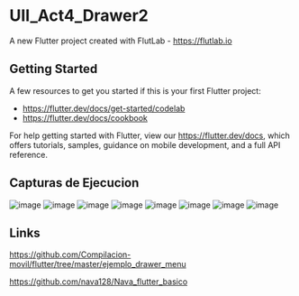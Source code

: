 # UII_Act4_Drawer2

A new Flutter project created with FlutLab - https://flutlab.io

## Getting Started

A few resources to get you started if this is your first Flutter project:

- https://flutter.dev/docs/get-started/codelab
- https://flutter.dev/docs/cookbook

For help getting started with Flutter, view our
https://flutter.dev/docs, which offers tutorials,
samples, guidance on mobile development, and a full API reference.

## Capturas de Ejecucion

![image](https://github.com/HectorRezaRamirez18/Act4_DrawerMenu/assets/143548137/e2cd7384-f3e4-4ad6-b8e1-afc0869e74a2)
![image](https://github.com/HectorRezaRamirez18/Act4_DrawerMenu/assets/143548137/cb17598a-3d7b-4f74-85ef-6f4ef6d7b310)
![image](https://github.com/HectorRezaRamirez18/Act4_DrawerMenu/assets/143548137/f4b8f2a1-6be4-43c1-a9bb-52fbd8a50f8e)
![image](https://github.com/HectorRezaRamirez18/Act4_DrawerMenu/assets/143548137/437eef4b-69ea-4336-a6ae-e2da714437e2)
![image](https://github.com/HectorRezaRamirez18/Act4_DrawerMenu/assets/143548137/f5829cdd-fa15-4a3b-abc8-1c797a625a47)
![image](https://github.com/HectorRezaRamirez18/Act4_DrawerMenu/assets/143548137/e70f9a98-7626-424a-98e9-30b2fa59d6b5)
![image](https://github.com/HectorRezaRamirez18/Act4_DrawerMenu/assets/143548137/296e7e6d-f035-4188-8c5f-2d6bdc1e49b7)
![image](https://github.com/HectorRezaRamirez18/Act4_DrawerMenu/assets/143548137/2f2184f1-ea34-4d98-bec2-fb0bc1d5dfb1)

## Links
https://github.com/Compilacion-movil/flutter/tree/master/ejemplo_drawer_menu

https://github.com/nava128/Nava_flutter_basico








